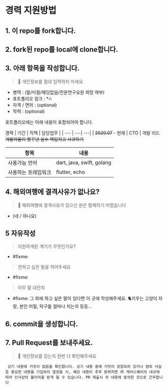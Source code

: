 # 경력 지원방법
## 1. 이 repo를 fork합니다.

## 2. fork된 repo를 local에 clone합니다.

## 3. 아래 항목을 작성합니다.
> 📌 개인정보를 절대 입력하지 마세요

- 병역 : (필/미필/해당없음/전문연구요원 희망 여부)
- 포트폴리오 링크 : *🔥
- 자격 / 면허 : (optional)
- 학력 : (optional)

포트폴리오에는 아래 내용이 포함되어야 합니다.

경력
| 기간 | 직책 | 담당업무 |
| --- | ---| ---| 
| ~~2020.07~~ - 현재 | CTO | 개발 리드 ~~개발자들이 빵꾸낸 실수 책임지고 사과하기~~


| 항목 | 내용 |
| --- | --- |
| 사용가능 언어 | dart, java, swift, golang |
| 사용하는 프레임워크 | flutter, echo |

## 4. 해외여행에 결격사유가 없나요?
> 📌 해외여행에 결격사유가 있으신 분은 함께하기 어렵습니다
- (네 / 아니요)

## 5 자유작성
> 지원하게된 계기가 무엇인가요?
- #fixme:

> 전하고 싶은 말을 적어주세요
- #fixme:

> 아무 말 대잔치
- #fixme: 그 외에 하고 싶은 말이 있다면 이 곳에 작성해주세요. 🐈키우는 고양이 자랑, 본인 어필, 탁구를 얼마나 치는지 등등...


## 6. commit을 생성합니다.

## 7. Pull Request를 보내주세요.
> 📌 개인정보를 있는지 한번 더 확인해주세요

` 상기 내용에 거짓이 없음을 확인합니다. 상기 내용 중에 거짓이 포함되어 있거나 범죄 사실 등 중요한 내용을 기입하지 않았을 시, 해당 내용이 추후 밝혀지면 ㈜ 케어스퀘어의 내규에 따라 인사상의 불이익을 받게 될 수 있습니다. PR 제출시 위 내용에 동의한 것으로 간주합니다`

